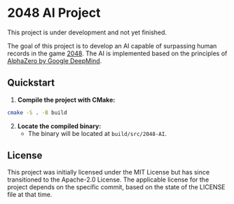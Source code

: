 # 2048 AI Project

This project is under development and not yet finished.

The goal of this project is to develop an AI capable of surpassing human records in the game [2048](https://en.wikipedia.org/wiki/2048_(video_game)). The AI is implemented based on the principles of [AlphaZero by Google DeepMind](https://deepmind.com/blog/article/alphazero-shedding-new-light-on-chess-shogi-and-go).

## Quickstart

1. **Compile the project with CMake:**
```sh
cmake -S . -B build
```

2. **Locate the compiled binary:**
   - The binary will be located at `build/src/2048-AI`.

## License

This project was initially licensed under the MIT License but has since transitioned to the Apache-2.0 License. The applicable license for the project depends on the specific commit, based on the state of the LICENSE file at that time.
